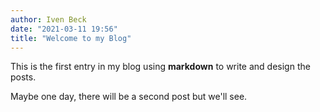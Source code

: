```yaml
---
author: Iven Beck
date: "2021-03-11 19:56"
title: "Welcome to my Blog"
---
```


This is the first entry in my blog using **markdown** to write and design the posts.

Maybe one day, there will be a second post but we'll see.
